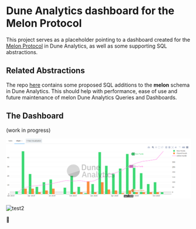 # Dune Analytics dashboard for the Melon Protocol

This project serves as a placeholder pointing to a dashboard created for the [Melon Protocol](https://melonprotocol.com/) in Dune Analytics, as well as some supporting SQL abstractions.

## Related Abstractions

The repo [here](https://github.com/FishEagle/duneanalytics-abstractions-melon) contains some proposed SQL additions to the **melon** schema in Dune Analytics. This should help with performance, ease of use and future maintenance of melon Dune Analytics Queries and Dashboards.

## The Dashboard

(work in progress)

![test](Query%20Funds%20WIP.png)

![test2](https://duneanalytics.com/embeds/12225/24505/oicgfRObWA8Y3H5iwOYeBlHrOjaV0ddhFVJdT9uX)

🍉
